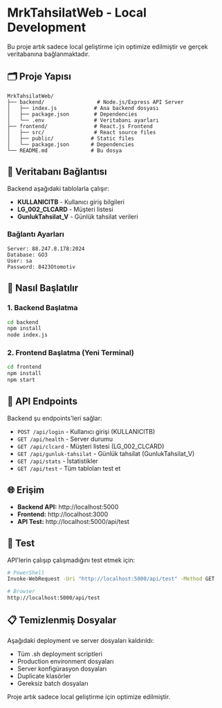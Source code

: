 # MrkTahsilatWeb - Local Development

Bu proje artık sadece local geliştirme için optimize edilmiştir ve gerçek veritabanına bağlanmaktadır.

## 🗂️ Proje Yapısı

```
MrkTahsilatWeb/
├── backend/                 # Node.js/Express API Server
│   ├── index.js            # Ana backend dosyası
│   ├── package.json        # Dependencies
│   └── .env                # Veritabanı ayarları
├── frontend/               # React.js Frontend
│   ├── src/                # React source files
│   ├── public/            # Static files
│   └── package.json       # Dependencies
└── README.md              # Bu dosya
```

## 🔧 Veritabanı Bağlantısı

Backend aşağıdaki tablolarla çalışır:

- **KULLANICITB** - Kullanıcı giriş bilgileri
- **LG_002_CLCARD** - Müşteri listesi 
- **GunlukTahsilat_V** - Günlük tahsilat verileri

### Bağlantı Ayarları
```
Server: 88.247.8.178:2024
Database: GO3
User: sa
Password: 8423Otomotiv
```

## 🚀 Nasıl Başlatılır

### 1. Backend Başlatma
```bash
cd backend
npm install
node index.js
```

### 2. Frontend Başlatma (Yeni Terminal)
```bash
cd frontend  
npm install
npm start
```

## 📡 API Endpoints

Backend şu endpoints'leri sağlar:

- `POST /api/login` - Kullanıcı girişi (KULLANICITB)
- `GET /api/health` - Server durumu
- `GET /api/clcard` - Müşteri listesi (LG_002_CLCARD)
- `GET /api/gunluk-tahsilat` - Günlük tahsilat (GunlukTahsilat_V)
- `GET /api/stats` - İstatistikler
- `GET /api/test` - Tüm tabloları test et

## 🌐 Erişim

- **Backend API:** http://localhost:5000
- **Frontend:** http://localhost:3000
- **API Test:** http://localhost:5000/api/test

## 🧪 Test

API'lerin çalışıp çalışmadığını test etmek için:

```bash
# PowerShell
Invoke-WebRequest -Uri "http://localhost:5000/api/test" -Method GET

# Browser
http://localhost:5000/api/test
```

## 📋 Temizlenmiş Dosyalar

Aşağıdaki deployment ve server dosyaları kaldırıldı:
- Tüm .sh deployment scriptleri
- Production environment dosyaları  
- Server konfigürasyon dosyaları
- Duplicate klasörler
- Gereksiz batch dosyaları

Proje artık sadece local geliştirme için optimize edilmiştir.
